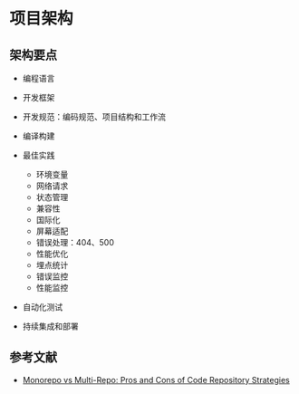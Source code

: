 # 项目架构

## 架构要点

- 编程语言
- 开发框架
- 开发规范：编码规范、项目结构和工作流
- 编译构建
- 最佳实践

    - 环境变量
    - 网络请求
    - 状态管理
    - 兼容性
    - 国际化
    - 屏幕适配
    - 错误处理：404、500
    - 性能优化
    - 埋点统计
    - 错误监控
    - 性能监控

- 自动化测试
- 持续集成和部署

## 参考文献

- [Monorepo vs Multi-Repo: Pros and Cons of Code Repository Strategies](https://kinsta.com/blog/monorepo-vs-multi-repo/)
